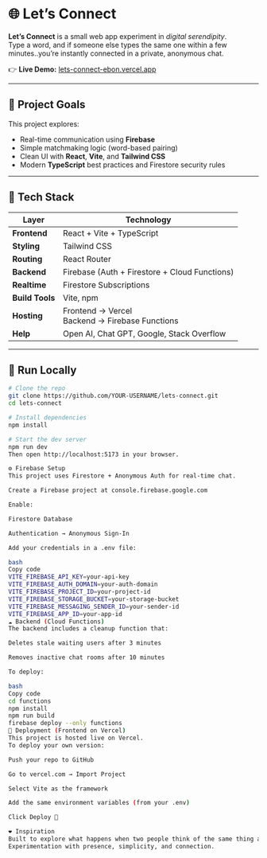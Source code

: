 # 🌐 Let’s Connect  

**Let’s Connect** is a small web app experiment in *digital serendipity*.  
Type a word, and if someone else types the same one within a few minutes..you’re instantly connected in a private, anonymous chat.

👉 **Live Demo:** [lets-connect-ebon.vercel.app](https://lets-connect-ebon.vercel.app/)  

---

## 🚀 Project Goals

This project explores:
- Real-time communication using **Firebase**
- Simple matchmaking logic (word-based pairing)
- Clean UI with **React**, **Vite**, and **Tailwind CSS**
- Modern **TypeScript** best practices and Firestore security rules

---

## 🧱 Tech Stack

| Layer | Technology |
|-------|-------------|
| **Frontend** | React + Vite + TypeScript |
| **Styling** | Tailwind CSS |
| **Routing** | React Router |
| **Backend** | Firebase (Auth + Firestore + Cloud Functions) |
| **Realtime** | Firestore Subscriptions |
| **Build Tools** | Vite, npm |
| **Hosting** | Frontend → Vercel<br>Backend → Firebase Functions |
| **Help** | Open AI, Chat GPT, Google, Stack Overflow

---

## 🧩 Run Locally

```bash
# Clone the repo
git clone https://github.com/YOUR-USERNAME/lets-connect.git
cd lets-connect

# Install dependencies
npm install

# Start the dev server
npm run dev
Then open http://localhost:5173 in your browser.

⚙️ Firebase Setup
This project uses Firestore + Anonymous Auth for real-time chat.

Create a Firebase project at console.firebase.google.com

Enable:

Firestore Database

Authentication → Anonymous Sign-In

Add your credentials in a .env file:

bash
Copy code
VITE_FIREBASE_API_KEY=your-api-key
VITE_FIREBASE_AUTH_DOMAIN=your-auth-domain
VITE_FIREBASE_PROJECT_ID=your-project-id
VITE_FIREBASE_STORAGE_BUCKET=your-storage-bucket
VITE_FIREBASE_MESSAGING_SENDER_ID=your-sender-id
VITE_FIREBASE_APP_ID=your-app-id
☁️ Backend (Cloud Functions)
The backend includes a cleanup function that:

Deletes stale waiting users after 3 minutes

Removes inactive chat rooms after 10 minutes

To deploy:

bash
Copy code
cd functions
npm install
npm run build
firebase deploy --only functions
🚀 Deployment (Frontend on Vercel)
This project is hosted live on Vercel.
To deploy your own version:

Push your repo to GitHub

Go to vercel.com → Import Project

Select Vite as the framework

Add the same environment variables (from your .env)

Click Deploy 🎉

❤️ Inspiration
Built to explore what happens when two people think of the same thing at the same time.
Experimentation with presence, simplicity, and connection.